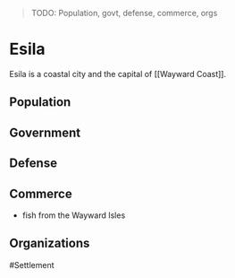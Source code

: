 > TODO: Population, govt, defense, commerce, orgs

# Esila
Esila is a coastal city and the capital of [[Wayward Coast]]. 

## Population


## Government


## Defense


## Commerce
- fish from the Wayward Isles

## Organizations


#Settlement 